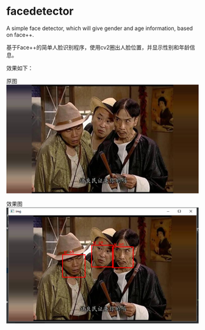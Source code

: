 # facedetector
A simple face detector, which will give gender and age information, based on face++.

基于Face++的简单人脸识别程序，使用cv2圈出人脸位置，并显示性别和年龄信息。

效果如下：

原图![](./1.jpg)

效果图![](./sample.png)
